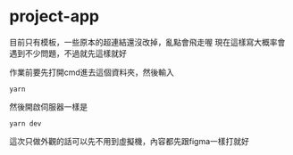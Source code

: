 # project-app

目前只有模板，一些原本的超連結還沒改掉，亂點會飛走喔
現在這樣寫大概率會遇到不少問題，不過就先這樣就好

作業前要先打開cmd進去這個資料夾，然後輸入
```
yarn
```
然後開啟伺服器一樣是
```
yarn dev
```
這次只做外觀的話可以先不用到虛擬機，內容都先跟figma一樣打就好